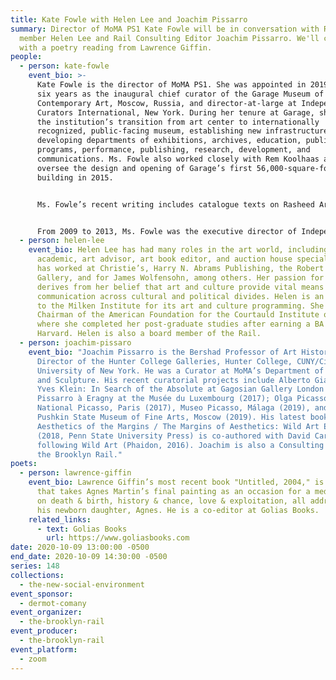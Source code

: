 ```yaml
---
title: Kate Fowle with Helen Lee and Joachim Pissarro
summary: Director of MoMA PS1 Kate Fowle will be in conversation with Rail board
  member Helen Lee and Rail Consulting Editor Joachim Pissarro. We'll conclude
  with a poetry reading from Lawrence Giffin.
people:
  - person: kate-fowle
    event_bio: >-
      Kate Fowle is the director of MoMA PS1. She was appointed in 2019 after
      six years as the inaugural chief curator of the Garage Museum of
      Contemporary Art, Moscow, Russia, and director-at-large at Independent
      Curators International, New York. During her tenure at Garage, she oversaw
      the institution’s transition from art center to internationally
      recognized, public-facing museum, establishing new infrastructure and
      developing departments of exhibitions, archives, education, public
      programs, performance, publishing, research, development, and
      communications. Ms. Fowle also worked closely with Rem Koolhaas and OMA to
      oversee the design and opening of Garage’s first 56,000-square-foot Museum
      building in 2015.


      Ms. Fowle’s recent writing includes catalogue texts on Rasheed Araeen, Ilya and Emilia Kabakov, Ari Marcopoulos, Sterling Ruby, Althea Thauberger, and Qiu Zhijie. She has authored three books—Proof: Francisco Goya, Sergei Eisenstein, Robert Longo (2016); Exhibit Russia: The New International Decade 1986–1996 (2016); and Rashid Johnson: Within Our Gates (2016).


      From 2009 to 2013, Ms. Fowle was the executive director of Independent Curators International (ICI). Previously, Ms. Fowle was the inaugural international curator at the Ullens Center for Contemporary Art in Beijing from 2007 to 2008 and chair of the Master’s Program in Curatorial Practice at California College of the Arts in San Francisco, which she cofounded in 2002. Before moving to the United States, Ms. Fowle was codirector of Smith + Fowle in London.
  - person: helen-lee
    event_bio: Helen Lee has had many roles in the art world, including collector,
      academic, art advisor, art book editor, and auction house specialist. She
      has worked at Christie’s, Harry N. Abrams Publishing, the Robert Miller
      Gallery, and for James Wolfensohn, among others. Her passion for the arts
      derives from her belief that art and culture provide vital means of
      communication across cultural and political divides. Helen is an advisor
      to the Milken Institute for its art and culture programming. She is the
      Chairman of the American Foundation for the Courtauld Institute of Art,
      where she completed her post-graduate studies after earning a BA from
      Harvard. Helen is also a board member of the Rail.
  - person: joachim-pissaro
    event_bio: "Joachim Pissarro is the Bershad Professor of Art History and
      Director of the Hunter College Galleries, Hunter College, CUNY/City
      University of New York. He was a Curator at MoMA’s Department of Painting
      and Sculpture. His recent curatorial projects include Alberto Giacometti |
      Yves Klein: In Search of the Absolute at Gagosian Gallery London (2016);
      Pissarro à Eragny at the Musée du Luxembourg (2017); Olga Picasso, Musée
      National Picasso, Paris (2017), Museo Picasso, Málaga (2019), and the
      Pushkin State Museum of Fine Arts, Moscow (2019). His latest book
      Aesthetics of the Margins / The Margins of Aesthetics: Wild Art Explained
      (2018, Penn State University Press) is co-authored with David Carrier,
      following Wild Art (Phaidon, 2016). Joachim is also a Consulting Editor of
      the Brooklyn Rail."
poets:
  - person: lawrence-giffin
    event_bio: Lawrence Giffin’s most recent book "Untitled, 2004," is a long poem
      that takes Agnes Martin’s final painting as an occasion for a meditation
      on death & birth, history & chance, love & exploitation, all addressed to
      his newborn daughter, Agnes. He is a co-editor at Golias Books.
    related_links:
      - text: Golias Books
        url: https://www.goliasbooks.com
date: 2020-10-09 13:00:00 -0500
end_date: 2020-10-09 14:30:00 -0500
series: 148
collections:
  - the-new-social-environment
event_sponsor:
  - dermot-comany
event_organizer:
  - the-brooklyn-rail
event_producer:
  - the-brooklyn-rail
event_platform:
  - zoom
---
```

